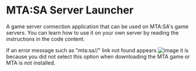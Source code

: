 # MTA:SA Server Launcher

A game server connection application that can be used on MTA:SA's game servers.
You can learn how to use it on your own server by reading the instructions in the code content.

If an error message such as "mta:sa//" link not found appears
![image](https://github.com/pube1/MTA-SA-Server-Launcher/assets/147089797/f58e2d8f-b161-4ae8-a3eb-e09a1e643cb4)
it is because you did not select this option when downloading the MTA game or MTA is not installed.
